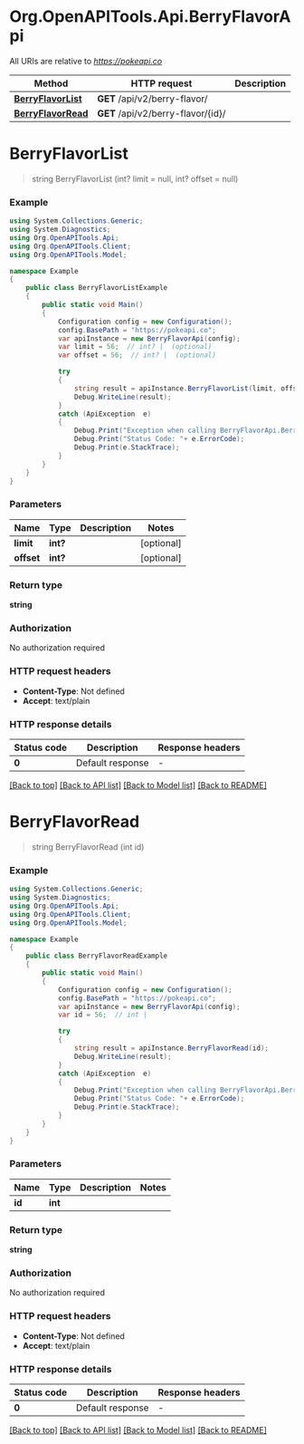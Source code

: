 # Org.OpenAPITools.Api.BerryFlavorApi

All URIs are relative to *https://pokeapi.co*

Method | HTTP request | Description
------------- | ------------- | -------------
[**BerryFlavorList**](BerryFlavorApi.md#berryflavorlist) | **GET** /api/v2/berry-flavor/ | 
[**BerryFlavorRead**](BerryFlavorApi.md#berryflavorread) | **GET** /api/v2/berry-flavor/{id}/ | 


<a name="berryflavorlist"></a>
# **BerryFlavorList**
> string BerryFlavorList (int? limit = null, int? offset = null)



### Example
```csharp
using System.Collections.Generic;
using System.Diagnostics;
using Org.OpenAPITools.Api;
using Org.OpenAPITools.Client;
using Org.OpenAPITools.Model;

namespace Example
{
    public class BerryFlavorListExample
    {
        public static void Main()
        {
            Configuration config = new Configuration();
            config.BasePath = "https://pokeapi.co";
            var apiInstance = new BerryFlavorApi(config);
            var limit = 56;  // int? |  (optional) 
            var offset = 56;  // int? |  (optional) 

            try
            {
                string result = apiInstance.BerryFlavorList(limit, offset);
                Debug.WriteLine(result);
            }
            catch (ApiException  e)
            {
                Debug.Print("Exception when calling BerryFlavorApi.BerryFlavorList: " + e.Message );
                Debug.Print("Status Code: "+ e.ErrorCode);
                Debug.Print(e.StackTrace);
            }
        }
    }
}
```

### Parameters

Name | Type | Description  | Notes
------------- | ------------- | ------------- | -------------
 **limit** | **int?**|  | [optional] 
 **offset** | **int?**|  | [optional] 

### Return type

**string**

### Authorization

No authorization required

### HTTP request headers

 - **Content-Type**: Not defined
 - **Accept**: text/plain


### HTTP response details
| Status code | Description | Response headers |
|-------------|-------------|------------------|
| **0** | Default response |  -  |

[[Back to top]](#) [[Back to API list]](../README.md#documentation-for-api-endpoints) [[Back to Model list]](../README.md#documentation-for-models) [[Back to README]](../README.md)

<a name="berryflavorread"></a>
# **BerryFlavorRead**
> string BerryFlavorRead (int id)



### Example
```csharp
using System.Collections.Generic;
using System.Diagnostics;
using Org.OpenAPITools.Api;
using Org.OpenAPITools.Client;
using Org.OpenAPITools.Model;

namespace Example
{
    public class BerryFlavorReadExample
    {
        public static void Main()
        {
            Configuration config = new Configuration();
            config.BasePath = "https://pokeapi.co";
            var apiInstance = new BerryFlavorApi(config);
            var id = 56;  // int | 

            try
            {
                string result = apiInstance.BerryFlavorRead(id);
                Debug.WriteLine(result);
            }
            catch (ApiException  e)
            {
                Debug.Print("Exception when calling BerryFlavorApi.BerryFlavorRead: " + e.Message );
                Debug.Print("Status Code: "+ e.ErrorCode);
                Debug.Print(e.StackTrace);
            }
        }
    }
}
```

### Parameters

Name | Type | Description  | Notes
------------- | ------------- | ------------- | -------------
 **id** | **int**|  | 

### Return type

**string**

### Authorization

No authorization required

### HTTP request headers

 - **Content-Type**: Not defined
 - **Accept**: text/plain


### HTTP response details
| Status code | Description | Response headers |
|-------------|-------------|------------------|
| **0** | Default response |  -  |

[[Back to top]](#) [[Back to API list]](../README.md#documentation-for-api-endpoints) [[Back to Model list]](../README.md#documentation-for-models) [[Back to README]](../README.md)

